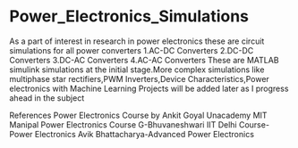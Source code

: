 # Power_Electronics_Simulations
As a part of interest in research in power electronics these are circuit simulations for all power converters 
1.AC-DC Converters
2.DC-DC Converters
3.DC-AC Converters
4.AC-AC Converters
These are MATLAB simulink simulations at the initial stage.More complex simulations like multiphase star rectifiers,PWM Inverters,Device Characteristics,Power electronics with Machine Learning Projects will be added later as I progress ahead in the subject


References
Power Electronics Course by Ankit Goyal Unacademy
MIT Manipal Power Electronics Course
G-Bhuvaneshwari IIT Delhi Course-Power Electronics
Avik Bhattacharya-Advanced Power Electronics
